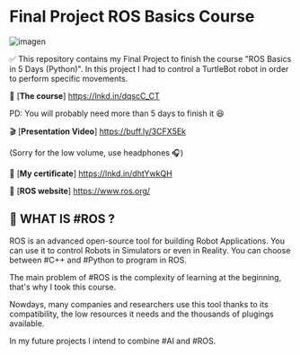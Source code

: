 # Final Project ROS Basics Course
![imagen](https://user-images.githubusercontent.com/31996659/129240648-ef23c12e-7d94-4377-9d67-e8d2518f9026.png)

✅ This repository contains my Final Project to finish the course "ROS Basics in 5 Days (Python)".
In this project I had to control a TurtleBot robot in order to perform specific movements.

📘 [**The course**] https://lnkd.in/dqscC_CT

PD: You will probably need more than 5 days to finish it 😆

🎬 [**Presentation Video**] https://buff.ly/3CFX5Ek

(Sorry for the low volume, use headphones 🎧)

📜 [**My certificate**] https://lnkd.in/dhtYwkQH

🔗 [**ROS website**] https://www.ros.org/

## 🔰 WHAT IS #ROS ?

ROS is an advanced open-source tool for building Robot Applications. You can use it to control Robots in Simulators or even in Reality. You can choose between #C++ and #Python to program in ROS.

The main problem of #ROS is the complexity of learning at the beginning, that's why I took this course.

Nowdays, many companies and researchers use this tool thanks to its compatibility, the low resources it needs and the thousands of plugings available.

In my future projects I intend to combine #AI and #ROS.
